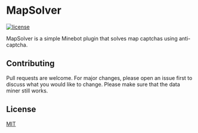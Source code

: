 # MapSolver

[![license](https://img.shields.io/badge/license-MIT-blue.svg)](https://github.com/Justfr33z/MapSolver/blob/main/LICENSE.md)

MapSolver is a simple Minebot plugin that solves map captchas using anti-captcha.

## Contributing
Pull requests are welcome. For major changes, please open an issue first to discuss what you would like to change.
Please make sure that the data miner still works.

## License
[MIT](https://choosealicense.com/licenses/mit/)